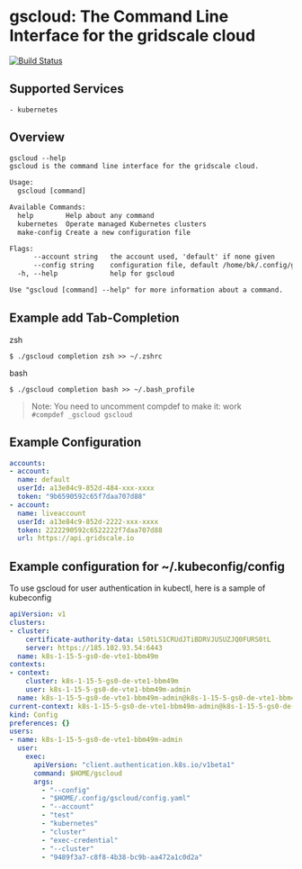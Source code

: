 # gscloud: The Command Line Interface for the gridscale cloud

[![Build Status](https://travis-ci.com/gridscale/gscloud.svg?branch=develop)](https://travis-ci.com/gridscale/gscloud)

## Supported Services

    - kubernetes

## Overview

```txt
gscloud --help
gscloud is the command line interface for the gridscale cloud.

Usage:
  gscloud [command]

Available Commands:
  help        Help about any command
  kubernetes  Operate managed Kubernetes clusters
  make-config Create a new configuration file

Flags:
      --account string   the account used, 'default' if none given
      --config string    configuration file, default /home/bk/.config/gscloud/config.yaml
  -h, --help             help for gscloud

Use "gscloud [command] --help" for more information about a command.
```
## Example add Tab-Completion
zsh
```
$ ./gscloud completion zsh >> ~/.zshrc
```
bash
```
$ ./gscloud completion bash >> ~/.bash_profile
```
> Note: You need to uncomment compdef to make it: work</br>
`#compdef _gscloud gscloud`

## Example Configuration

```yml
accounts:
- account:
  name: default
  userId: a13e84c9-852d-484-xxx-xxxx
  token: "9b6590592c65f7daa707d88"
- account:
  name: liveaccount
  userId: a13e84c9-852d-2222-xxx-xxxx
  token: 2222290592c6522222f7daa707d88
  url: https://api.gridscale.io

```

## Example configuration for ~/.kubeconfig/config

To use gscloud for user authentication in kubectl, here is a sample of kubeconfig

```yml
apiVersion: v1
clusters:
- cluster:
    certificate-authority-data: LS0tLS1CRUdJTiBDRVJUSUZJQ0FURS0tL
    server: https://185.102.93.54:6443
  name: k8s-1-15-5-gs0-de-vte1-bbm49m
contexts:
- context:
    cluster: k8s-1-15-5-gs0-de-vte1-bbm49m
    user: k8s-1-15-5-gs0-de-vte1-bbm49m-admin
  name: k8s-1-15-5-gs0-de-vte1-bbm49m-admin@k8s-1-15-5-gs0-de-vte1-bbm49m
current-context: k8s-1-15-5-gs0-de-vte1-bbm49m-admin@k8s-1-15-5-gs0-de-vte1-bbm49m
kind: Config
preferences: {}
users:
- name: k8s-1-15-5-gs0-de-vte1-bbm49m-admin
  user:
    exec:
      apiVersion: "client.authentication.k8s.io/v1beta1"
      command: $HOME/gscloud
      args:
        - "--config"
        - "$HOME/.config/gscloud/config.yaml"
        - "--account"
        - "test"
        - "kubernetes"
        - "cluster"
        - "exec-credential"
        - "--cluster"
        - "9489f3a7-c8f8-4b38-bc9b-aa472a1c0d2a"
```
